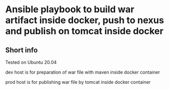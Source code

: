 Ansible playbook to build war artifact inside docker, push to nexus and publish on tomcat inside docker
=========

Short info
------------

Tested on Ubuntu 20.04

dev host is for preparation of war file with maven inside docker container

prod host is for publishing war file by tomcat inside docker container
